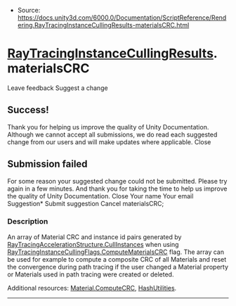 * Source: https://docs.unity3d.com/6000.0/Documentation/ScriptReference/Rendering.RayTracingInstanceCullingResults-materialsCRC.html

#  [RayTracingInstanceCullingResults](https://docs.unity3d.com/6000.0/Documentation/ScriptReference/Rendering.RayTracingInstanceCullingResults.html).materialsCRC
Leave feedback
Suggest a change
## Success!
Thank you for helping us improve the quality of Unity Documentation. Although we cannot accept all submissions, we do read each suggested change from our users and will make updates where applicable.
Close
## Submission failed
For some reason your suggested change could not be submitted. Please <a>try again</a> in a few minutes. And thank you for taking the time to help us improve the quality of Unity Documentation.
Close
Your name Your email Suggestion* Submit suggestion
Cancel
materialsCRC; 
### Description
An array of Material CRC and instance id pairs generated by [RayTracingAccelerationStructure.CullInstances](https://docs.unity3d.com/6000.0/Documentation/ScriptReference/Rendering.RayTracingAccelerationStructure.CullInstances.html) when using [RayTracingInstanceCullingFlags.ComputeMaterialsCRC](https://docs.unity3d.com/6000.0/Documentation/ScriptReference/Rendering.RayTracingInstanceCullingFlags.ComputeMaterialsCRC.html) flag.
The array can be used for example to compute a composite CRC of all Materials and reset the convergence during path tracing if the user changed a Material property or Materials used in path tracing were created or deleted.  
  
Additional resources: [Material.ComputeCRC](https://docs.unity3d.com/6000.0/Documentation/ScriptReference/Material.ComputeCRC.html), [HashUtilities](https://docs.unity3d.com/6000.0/Documentation/ScriptReference/HashUtilities.html).
* * *
